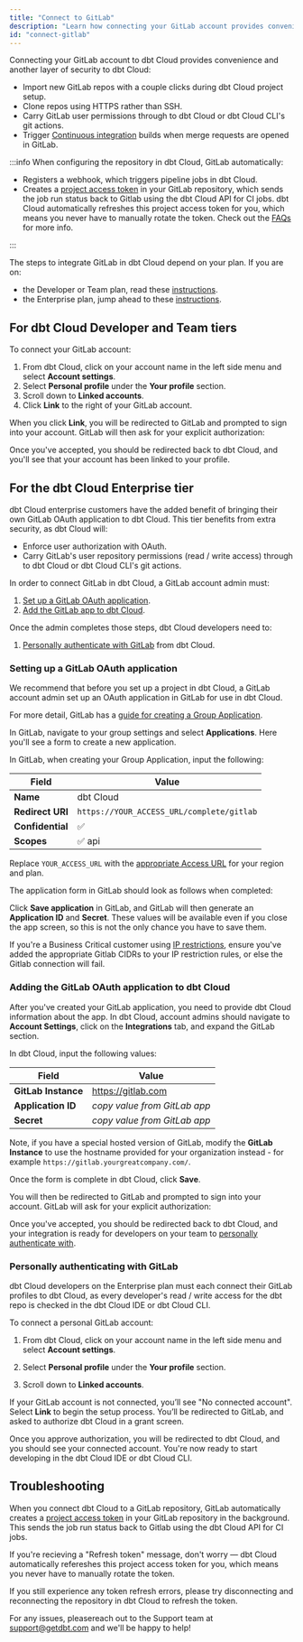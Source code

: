 ```yaml
---
title: "Connect to GitLab"
description: "Learn how connecting your GitLab account provides convenience and another layer of security to dbt Cloud."
id: "connect-gitlab"
---
```



Connecting your GitLab account to dbt Cloud provides convenience and another layer of security to dbt Cloud:
- Import new GitLab repos with a couple clicks during dbt Cloud project setup.
- Clone repos using HTTPS rather than SSH.
- Carry GitLab user permissions through to dbt Cloud or dbt Cloud CLI's git actions.
- Trigger [Continuous integration](/docs/deploy/continuous-integration) builds when merge requests are opened in GitLab.

:::info
When configuring the repository in dbt Cloud, GitLab automatically:
- Registers a webhook, which triggers pipeline jobs in dbt Cloud.
- Creates a [project access token](https://docs.gitlab.com/ee/user/project/settings/project_access_tokens.html) in your GitLab repository, which sends the job run status back to Gitlab using the dbt Cloud API for CI jobs. dbt Cloud automatically refreshes this project access token for you, which means you never have to manually rotate the token. Check out the [FAQs](#faqs) for more info.


:::

The steps to integrate GitLab in dbt Cloud depend on your plan. If you are on:
- the Developer or Team plan, read these [instructions](#for-dbt-cloud-developer-and-team-tiers).
- the Enterprise plan, jump ahead to these [instructions](#for-the-dbt-cloud-enterprise-tier).

## For dbt Cloud Developer and Team tiers

To connect your GitLab account:
1. From dbt Cloud, click on your account name in the left side menu and select **Account settings**. 
2. Select **Personal profile** under the **Your profile** section.
3. Scroll down to **Linked accounts**.
4. Click **Link** to the right of your GitLab account.

<Lightbox src="/img/docs/dbt-cloud/cloud-configuring-dbt-cloud/connecting-github/github-connect.png" title="The Personal profile settings with the Linked Accounts section of the user profile"/>

When you click **Link**, you will be redirected to GitLab and prompted to sign into your account. GitLab will then ask for your explicit authorization:

<Lightbox src="/img/docs/dbt-cloud/connecting-gitlab/GitLab-Auth.png" title="GitLab Authorization Screen" />

Once you've accepted, you should be redirected back to dbt Cloud, and you'll see that your account has been linked to your profile.


## For the dbt Cloud Enterprise tier

dbt Cloud enterprise customers have the added benefit of bringing their own GitLab OAuth application to dbt Cloud. This tier benefits from extra security, as dbt Cloud will:
- Enforce user authorization with OAuth.
- Carry GitLab's user repository permissions (read / write access) through to dbt Cloud or dbt Cloud CLI's git actions.

In order to connect GitLab in dbt Cloud, a GitLab account admin must:
1. [Set up a GitLab OAuth application](#setting-up-a-gitlab-oauth-application).
2. [Add the GitLab app to dbt Cloud](#adding-the-gitlab-oauth-application-to-dbt-cloud).

Once the admin completes those steps, dbt Cloud developers need to:
1. [Personally authenticate with GitLab](#personally-authenticating-with-gitlab) from dbt Cloud.


### Setting up a GitLab OAuth application
We recommend that before you set up a project in dbt Cloud, a GitLab account admin set up an OAuth application in GitLab for use in dbt Cloud.

For more detail, GitLab has a [guide for creating a Group Application](https://docs.gitlab.com/ee/integration/oauth_provider.html#group-owned-applications).

In GitLab, navigate to your group settings and select **Applications**. Here you'll see a form to create a new application.

<Lightbox src="/img/docs/dbt-cloud/connecting-gitlab/gitlab nav.gif" title="GitLab application navigation"/>

In GitLab, when creating your Group Application, input the following:

| Field | Value |
| ------ | ----- |
| **Name** | dbt Cloud |
| **Redirect URI** | `https://YOUR_ACCESS_URL/complete/gitlab` |
| **Confidential** | ✅ |
| **Scopes** | ✅ api |

Replace `YOUR_ACCESS_URL` with the [appropriate Access URL](/docs/cloud/about-cloud/access-regions-ip-addresses) for your region and plan.

The application form in GitLab should look as follows when completed:

<Lightbox src="/img/docs/dbt-cloud/connecting-gitlab/gitlab app.png" title="GitLab group owned application form"/>

Click **Save application** in GitLab, and GitLab will then generate an **Application ID** and **Secret**. These values will be available even if you close the app screen, so this is not the only chance you have to save them.

If you're a Business Critical customer using [IP restrictions](/docs/cloud/secure/ip-restrictions), ensure you've added the appropriate Gitlab CIDRs to your IP restriction rules, or else the Gitlab connection will fail.

### Adding the GitLab OAuth application to dbt Cloud
After you've created your GitLab application, you need to provide dbt Cloud information about the app. In dbt Cloud, account admins should navigate to **Account Settings**, click on the **Integrations** tab, and expand the GitLab section.

<Lightbox src="/img/docs/dbt-cloud/connecting-gitlab/GitLab-Navigation.gif" title="Navigating to the GitLab Integration in dbt Cloud"/>

In dbt Cloud, input the following values:

| Field | Value |
| ------ | ----- |
| **GitLab Instance** | https://gitlab.com |
| **Application ID** | *copy value from GitLab app* |
| **Secret** | *copy value from GitLab app* |

Note, if you have a special hosted version of GitLab, modify the **GitLab Instance** to use the hostname provided for your organization instead - for example `https://gitlab.yourgreatcompany.com/`.

Once the form is complete in dbt Cloud, click **Save**.

You will then be redirected to GitLab and prompted to sign into your account. GitLab will ask for your explicit authorization:

<Lightbox src="/img/docs/dbt-cloud/connecting-gitlab/GitLab-Auth.png" title="GitLab Authorization Screen" />

Once you've accepted, you should be redirected back to dbt Cloud, and your integration is ready for developers on your team to [personally authenticate with](#personally-authenticating-with-gitlab).

### Personally authenticating with GitLab
dbt Cloud developers on the Enterprise plan must each connect their GitLab profiles to dbt Cloud, as every developer's read / write access for the dbt repo is checked in the dbt Cloud IDE or dbt Cloud CLI.

To connect a personal GitLab account:

1. From dbt Cloud, click on your account name in the left side menu and select **Account settings**.

2. Select **Personal profile** under the **Your profile** section.

3. Scroll down to **Linked accounts**.

If your GitLab account is not connected, you’ll see "No connected account". Select **Link** to begin the setup process. You’ll be redirected to GitLab, and asked to authorize dbt Cloud in a grant screen.

<Lightbox src="/img/docs/dbt-cloud/connecting-gitlab/GitLab-Auth.png" title="Authorizing the dbt Cloud app for developers" />

Once you approve authorization, you will be redirected to dbt Cloud, and you should see your connected account. You're now ready to start developing in the dbt Cloud IDE or dbt Cloud CLI.

## Troubleshooting

<FAQ path="Troubleshooting/gitlab-webhook"/>
<FAQ path="Troubleshooting/error-importing-repo"/>
<FAQ path="Git/gitignore"/>
<FAQ path="Git/gitlab-authentication"/>
<FAQ path="Git/gitlab-selfhosted"/>
<FAQ path="Git/git-migration"/>
<DetailsToggle alt_header="Received a token refresh message">

When you connect dbt Cloud to a GitLab repository, GitLab automatically creates a [project access token](https://docs.gitlab.com/ee/user/project/settings/project_access_tokens.html) in your GitLab repository in the background. This sends the job run status back to Gitlab using the dbt Cloud API for CI jobs. 

If you're recieving a "Refresh token" message, don't worry &mdash; dbt Cloud automatically refereshes this project access token for you, which means you never have to manually rotate the token.

If you still experience any token refresh errors, please try disconnecting and reconnecting the repository in dbt Cloud to refresh the token. 

For any issues, pleasereach out to the Support team at support@getdbt.com and we'll be happy to help!

</DetailsToggle>
